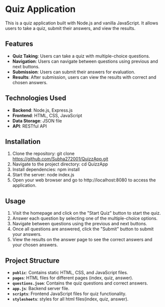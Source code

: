 # Quiz Application

This is a quiz application built with Node.js and vanilla JavaScript. It allows users to take a quiz, submit their answers, and view the results.

## Features

- **Quiz Taking**: Users can take a quiz with multiple-choice questions.
- **Navigation**: Users can navigate between questions using previous and next buttons.
- **Submission**: Users can submit their answers for evaluation.
- **Results**: After submission, users can view the results with correct and chosen answers.

## Technologies Used

- **Backend**: Node.js, Express.js
- **Frontend**: HTML, CSS, JavaScript
- **Data Storage**: JSON file
- **API**: RESTful API

## Installation

1. Clone the repository: git clone https://github.com/Subha272001/QuizzApp.git
2. Navigate to the project directory: cd QuizzApp
3. Install dependencies: npm install
4. Start the server: node index.js
5. Open your web browser and go to http://localhost:8080 to access the application.


## Usage

1. Visit the homepage and click on the "Start Quiz" button to start the quiz.
2. Answer each question by selecting one of the multiple-choice options.
3. Navigate between questions using the previous and next buttons.
4. Once all questions are answered, click the "Submit" button to submit your answers.
5. View the results on the answer page to see the correct answers and your chosen answers.

## Project Structure

- **`public`**: Contains static HTML, CSS, and JavaScript files.
- **`pages`**: HTML files for different pages (index, quiz, answer).
- **`questions.json`**: Contains the quiz questions and correct answers.
- **`app.js`**: Backend server file.
- **`scripts`**: Frontend JavaScript files for quiz functionality.
- **`stylesheets`**: styles for all html files(index, quiz, answer).





